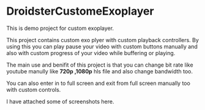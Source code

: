 # DroidsterCustomeExoplayer

This is demo project for custom exoplayer.

This project contains custom exo plyer with custom playback controllers. By using this you can play pause your video with custom buttons manually and also with custom progress of your video while buffering or playing.

The main use and benifit of this project is that you can change bit rate like youtube manully like **720p ,1080p** hls file and also change bandwidth too.

You can also enter in to full screen and exit from full screen manually too with custom controls.

I have attached some of screenshots here.

